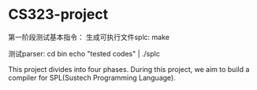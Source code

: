 # CS323-project

第一阶段测试基本指令：
生成可执行文件splc:
make 

测试parser:
cd bin
echo "tested codes" | ./splc

This project divides into four phases.
During this project, we aim to build a compiler for SPL(Sustech Programming Language).